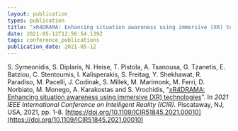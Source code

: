 ```yaml
---
layout: publication
types: publication
title: "xR4DRAMA: Enhancing situation awareness using immersive (XR) technologies"
date: 2021-05-12T12:56:54.139Z
tags: conference_publications
publication_date: 2021-05-12
---
```

S. Symeonidis, S. Diplaris, N. Heise, T. Pistola, A. Tsanousa, G. Tzanetis, E. Batziou, C. Stentoumis, I. Kalisperakis, S. Freitag, Y. Shekhawat, R. Paradiso, M. Pacelli, J. Codinak, S. Millek, M. Marimonk, M. Ferri, D. Norbiato, M. Monego, A. Karakostas and S. Vrochidis, "[xR4DRAMA: Enhancing situation awareness using immersive (XR) technologies](https://xr4drama.eu/wp-content/uploads/2021/08/XR4DRAMA_ICIR_2021_final.pdf)". In *2021 IEEE International Conference on Intelligent Reality (ICIR).* Piscataway, NJ, USA, 2021, pp. 1-8. [https://doi.org/10.1109/ICIR51845.2021.00010](https://doi.org/10.1109/ICIR51845.2021.00010)